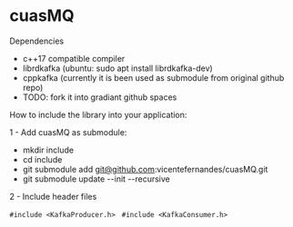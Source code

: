 # cuasMQ

Dependencies
- c++17 compatible compiler
- librdkafka (ubuntu: sudo apt install librdkafka-dev)
- cppkafka (currently it is been used as submodule from original github repo)
- TODO: fork it into gradiant github spaces


How to include the library into your application:

1 - Add cuasMQ as submodule:
- mkdir include 
- cd include
- git submodule add git@github.com:vicentefernandes/cuasMQ.git
- git submodule update --init --recursive

2 - Include header files

``#include <KafkaProducer.h>
``
``#include <KafkaConsumer.h>
``


